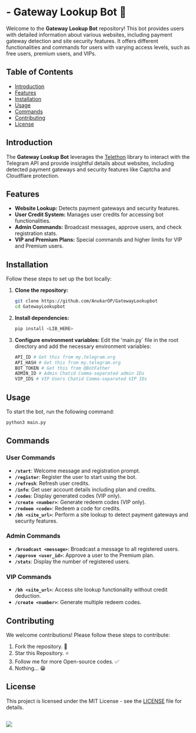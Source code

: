 # - Gateway Lookup Bot 🚀

Welcome to the **Gateway Lookup Bot** repository! This bot provides users with detailed information about various websites, including payment gateway detection and site security features. It offers different functionalities and commands for users with varying access levels, such as free users, premium users, and VIPs.

## Table of Contents
- [Introduction](#introduction)
- [Features](#features)
- [Installation](#installation)
- [Usage](#usage)
- [Commands](#commands)
- [Contributing](#contributing)
- [License](#license)

## Introduction
The **Gateway Lookup Bot** leverages the [Telethon](https://github.com/LonamiWebs/Telethon) library to interact with the Telegram API and provide insightful details about websites, including detected payment gateways and security features like Captcha and Cloudflare protection.

## Features
- **Website Lookup:** Detects payment gateways and security features.
- **User Credit System:** Manages user credits for accessing bot functionalities.
- **Admin Commands:** Broadcast messages, approve users, and check registration stats.
- **VIP and Premium Plans:** Special commands and higher limits for VIP and Premium users.

## Installation
Follow these steps to set up the bot locally:

1. **Clone the repository:**
    ```bash
    git clone https://github.com/AnukarOP/GatewayLookupbot
    cd GatewayLookupbot
    ```

2. **Install dependencies:**
    ```bash
    pip install <LIB_HERE>
    ```

3. **Configure environment variables:**
    Edit the 'main.py` file in the root directory and add the necessary environment variables:
    ```main.py
    API_ID # Get this from my.telegram.org
    API_HASH # Get this from my.telegram.org
    BOT_TOKEN # Get this from @BotFather 
    ADMIN_ID # Admin Chatid Comma-separated admin IDs
    VIP_IDS # VIP Users Chatid Comma-separated VIP IDs
    ```

## Usage
To start the bot, run the following command:
```bash
python3 main.py
```

## Commands

### User Commands
- **`/start`**: Welcome message and registration prompt.
- **`/register`**: Register the user to start using the bot.
- **`/refresh`**: Refresh user credits.
- **`/info`**: Get user account details including plan and credits.
- **`/codes`**: Display generated codes (VIP only).
- **`/create <number>`**: Generate redeem codes (VIP only).
- **`/redeem <code>`**: Redeem a code for credits.
- **`/bh <site_url>`**: Perform a site lookup to detect payment gateways and security features.

### Admin Commands
- **`/broadcast <message>`**: Broadcast a message to all registered users.
- **`/approve <user_id>`**: Approve a user to the Premium plan.
- **`/stats`**: Display the number of registered users.

### VIP Commands
- **`/bh <site_url>`**: Access site lookup functionality without credit deduction.
- **`/create <number>`**: Generate multiple redeem codes.

## Contributing
We welcome contributions! Please follow these steps to contribute:

1. Fork the repository. 🌿
2. Star this Repository. ⭐
3. Follow me for more Open-source codes. ✅
4. Nothing... 😁

## License
This project is licensed under the MIT License - see the [LICENSE](LICENSE) file for details.


![](https://visitor-badge.laobi.icu/badge?page_id=AnukarOP.readme)
---
